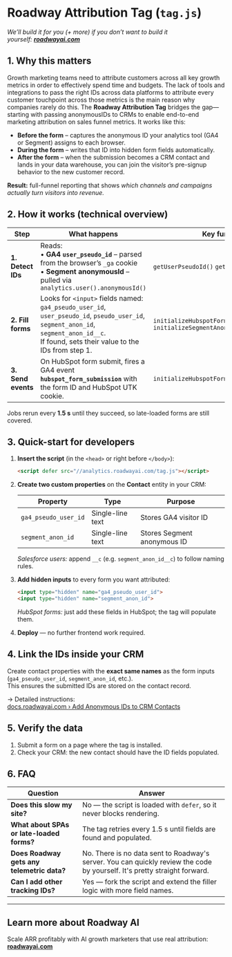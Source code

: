 # Roadway Attribution Tag (`tag.js`)
*We’ll build it for you (+ more) if you don’t want to build it yourself: [**roadwayai.com**](https://roadwayai)*

## 1. Why this matters

Growth marketing teams need to attribute customers across all key growth metrics in order to effectively spend time and budgets. The lack of tools and integrations to pass the right IDs across data platforms to attribute every customer touchpoint across those metrics is the main reason why companies rarely do this. The **Roadway Attribution Tag** bridges the gap—starting with passing anonymousIDs to CRMs to enable end-to-end marketing attribution on sales funnel metrics. It works like this:


* **Before the form** – captures the anonymous ID your analytics tool (GA4 or Segment) assigns to each browser.  
* **During the form** – writes that ID into hidden form fields automatically.  
* **After the form** – when the submission becomes a CRM contact and lands in your data warehouse, you can join the visitor’s pre-signup behavior to the new customer record.

**Result:** full-funnel reporting that shows *which channels and campaigns actually turn visitors into revenue.*


## 2. How it works (technical overview)

| Step | What happens | Key functions |
|------|--------------|---------------|
| **1. Detect IDs** | Reads:<br>• **GA4 `user_pseudo_id`** – parsed from the browser’s `_ga` cookie<br>• **Segment anonymousId** – pulled via `analytics.user().anonymousId()` | `getUserPseudoId()`  `getSegmentAnonymousId()` |
| **2. Fill forms** | Looks for `<input>` fields named:<br>`ga4_pseudo_user_id`, `user_pseudo_id`, `pseudo_user_id`, `segment_anon_id`, `segment_anon_id__c`.<br>If found, sets their value to the IDs from step 1. | `initializeHubspotFormPseudoIdFillerJob()`  `initializeSegmentAnonymousIdFillerJob()` |
| **3. Send events** | On HubSpot form submit, fires a GA4 event **`hubspot_form_submission`** with the form ID and HubSpot UTK cookie. | `initializeHubspotFormSubmissionListener()` |

Jobs rerun every **1.5 s** until they succeed, so late-loaded forms are still covered.


## 3. Quick-start for developers

1. **Insert the script** (in the `<head>` or right before `</body>`):

   ```html
   <script defer src="//analytics.roadwayai.com/tag.js"></script>
   ```

2. **Create two custom properties** on the **Contact** entity in your CRM:

   | Property             | Type             | Purpose                        |
   |----------------------|------------------|--------------------------------|
   | `ga4_pseudo_user_id` | Single-line text | Stores GA4 visitor ID          |
   | `segment_anon_id`    | Single-line text | Stores Segment anonymous ID    |

   *Salesforce users:* append `__c` (e.g. `segment_anon_id__c`) to follow naming rules.

3. **Add hidden inputs** to every form you want attributed:

   ```html
   <input type="hidden" name="ga4_pseudo_user_id">
   <input type="hidden" name="segment_anon_id">
   ```

   *HubSpot forms:* just add these fields in HubSpot; the tag will populate them.

4. **Deploy** — no further frontend work required.


## 4. Link the IDs inside your CRM

Create contact properties with the **exact same names** as the form inputs (`ga4_pseudo_user_id`, `segment_anon_id`, etc.).  
This ensures the submitted IDs are stored on the contact record.

→ Detailed instructions:  
[docs.roadwayai.com › Add Anonymous IDs to CRM Contacts](https://docs.roadwayai.com/required-ids-for-attribution/add-anonymous-ids-to-crm-contacts)


## 5. Verify the data

1. Submit a form on a page where the tag is installed.  
2. Check your CRM: the new contact should have the ID fields populated.  


## 6. FAQ

| Question | Answer |
|----------|--------|
| **Does this slow my site?** | No — the script is loaded with `defer`, so it never blocks rendering. |
| **What about SPAs or late-loaded forms?** | The tag retries every 1.5 s until fields are found and populated. |
| **Does Roadway gets any telemetric data?** | No. There is no data sent to Roadway's server. You can quickly review the code by yourself. It's pretty straight forward. |
| **Can I add other tracking IDs?** | Yes — fork the script and extend the filler logic with more field names. |

---

## Learn more about Roadway AI
Scale ARR profitably with AI growth marketers that use real attribution: [**roadwayai.com**](https://roadwayai)
